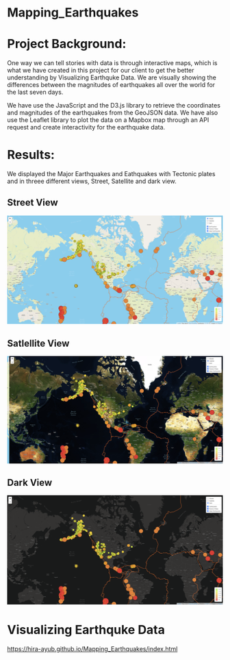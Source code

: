 # Mapping_Earthquakes

# Project Background:

One way we can tell stories with data is through interactive maps, which is what we have created in this project for our client to get the better understanding by Visualizing Earthquke Data. We are visually showing the differences between the magnitudes of earthquakes all over the world for the last seven days.

We have use the JavaScript and the D3.js library to retrieve the coordinates and magnitudes of the earthquakes from the GeoJSON data. We have also use the Leaflet library to plot the data on a Mapbox map through an API request and create interactivity for the earthquake data.


# Results:

We displayed the Major Earthquakes and Eathquakes with Tectonic plates and in threee different views, Street, Satellite and dark view.

## Street View

![Street_View](Earthquake_Challenge/static/Resources/Streets.png)

## Satlellite View

![Satellite_View](Earthquake_Challenge/static/Resources/Satellite.png)

## Dark View

![Dark_View](Earthquake_Challenge/static/Resources/Dark.png)

# Visualizing Earthquke Data

https://hira-ayub.github.io/Mapping_Earthquakes/index.html
